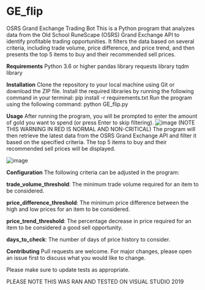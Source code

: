 # GE_flip


OSRS Grand Exchange Trading Bot
This is a Python program that analyzes data from the Old School RuneScape (OSRS) Grand Exchange API to identify profitable trading opportunities. It filters the data based on several criteria, including trade volume, price difference, and price trend, and then presents the top 5 items to buy and their recommended sell prices.



**Requirements**
Python 3.6 or higher
pandas library
requests library
tqdm library



**Installation**
Clone the repository to your local machine using Git or download the ZIP file.
Install the required libraries by running the following command in your terminal: pip install -r requirements.txt
Run the program using the following command: python GE_flip.py



**Usage**
After running the program, you will be prompted to enter the amount of gold you want to spend (or press Enter to skip filtering).
![image](https://user-images.githubusercontent.com/30472756/223224483-2102b307-375a-4162-9a80-f6827c43b4bb.png)
(NOTE THIS WARNING IN RED IS NORMAL AND NON-CRITICAL)
The program will then retrieve the latest data from the OSRS Grand Exchange API and filter it based on the specified criteria.
The top 5 items to buy and their recommended sell prices will be displayed.

![image](https://user-images.githubusercontent.com/30472756/223224702-a48013e6-2a67-4405-9e74-7e1865bebaf8.png)


**Configuration**
The following criteria can be adjusted in the program:


**trade_volume_threshold**: The minimum trade volume required for an item to be considered.

**price_difference_threshold**: The minimum price difference between the high and low prices for an item to be considered.

**price_trend_threshold**: The percentage decrease in price required for an item to be considered a good sell opportunity.

**days_to_check**: The number of days of price history to consider.



**Contributing**
Pull requests are welcome. For major changes, please open an issue first to discuss what you would like to change.

Please make sure to update tests as appropriate.



PLEASE NOTE THIS WAS RAN AND TESTED ON VISUAL STUDIO 2019

